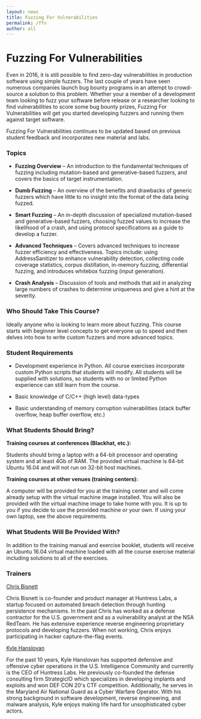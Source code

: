 ```yaml
---
layout: news
title: Fuzzing For Vulnerabilities
permalink: /ffv
author: all
---
```


# Fuzzing For Vulnerabilities

Even in 2016, it is still possible to find zero-day vulnerabilities in production software using simple fuzzers. The last couple of years have seen numerous companies launch bug bounty programs in an attempt to crowd-source a solution to this problem. Whether your a member of a development team looking to fuzz your software before release or a researcher looking to find vulnerabilities to score some bug bounty prizes, Fuzzing For Vulnerabilities will get you started developing fuzzers and running them against target software.

Fuzzing For Vulnerabilities continues to be updated based on previous student feedback and incorporates new material and labs.

### Topics

- **Fuzzing Overview** – An introduction to the fundamental techniques of fuzzing including mutation-based and generative-based fuzzers, and covers the basics of target instrumentation.

- **Dumb Fuzzing** – An overview of the benefits and drawbacks of generic fuzzers which have little to no insight into the format of the data being fuzzed.

- **Smart Fuzzing** – An in-depth discussion of specialized mutation-based and generative-based fuzzers, choosing fuzzed values to increase the likelihood of a crash, and using protocol specifications as a guide to develop a fuzzer.

- **Advanced Techniques** – Covers advanced techniques to increase fuzzer efficiency and effectiveness. Topics include: using AddressSanitizer to enhance vulnerability detection, collecting code coverage statistics, corpus distillation, in-memory fuzzing, differential fuzzing, and introduces whitebox fuzzing (input generation).

- **Crash Analysis** – Discussion of tools and methods that aid in analyzing large numbers of crashes to determine uniqueness and give a hint at the severity.

### Who Should Take This Course?

Ideally anyone who is looking to learn more about fuzzing. This course starts with beginner level concepts to get everyone up to speed and then delves into how to write custom fuzzers and more advanced topics.

### Student Requirements

- Development experience in Python. All course exercises incorporate custom Python scripts that students will modify. All students will be supplied with solutions, so students with no or limited Python experience can still learn from the course.

- Basic knowledge of C/C++ (high level) data-types

- Basic understanding of memory corruption vulnerabilities (stack buffer overflow, heap buffer overflow, etc.)

### What Students Should Bring?

**Training courses at conferences (Blackhat, etc.):**

Students should bring a laptop with a 64-bit processor and operating system and at least 4Gb of RAM. The provided virtual machine is 64-bit Ubuntu 16.04 and will not run on 32-bit host machines.

**Training courses at other venues (training centers):**

A computer will be provided for you at the training center and will come already setup with the virtual machine image installed. You will also be provided with the virtual machine image to take home with you. It is up to you if you decide to use the provided machine or your own. If using your own laptop, see the above requirements.

### What Students Will Be Provided With?

In addition to the training manual and exercise booklet, students will receive an Ubuntu 16.04 virtual machine loaded with all the course exercise material including solutions to all of the exercises.

### Trainers

[Chris Bisnett](https://twitter.com/chrisbisnett)

Chris Bisnett is co-founder and product manager at Huntress Labs, a startup focused on automated breach detection through hunting persistence mechanisms. In the past Chris has worked as a defense contractor for the U.S. government and as a vulnerability analyst at the NSA RedTeam. He has extensive experience reverse engineering proprietary protocols and developing fuzzers. When not working, Chris enjoys participating in hacker capture-the-flag events.

[Kyle Hanslovan](https://twitter.com/kylehanslovan)

For the past 10 years, Kyle Hanslovan has supported defensive and offensive cyber operations in the U.S. Intelligence Community and currently is the CEO of Huntress Labs. He previously co-founded the defense consulting firm StrategicIO which specializes in developing implants and exploits and won DEF CON 20's CTF competition. Additionally, he serves in the Maryland Air National Guard as a Cyber Warfare Operator. With his strong background in software development, reverse engineering, and malware analysis, Kyle enjoys making life hard for unsophisticated cyber actors.
